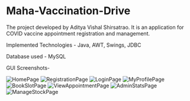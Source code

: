 # Maha-Vaccination-Drive

The project developed by Aditya Vishal Shirsatrao. It is an application for COVID vaccine appointment registration and management.

Implemented Technologies - Java, AWT, Swings, JDBC

Database used - MySQL

GUI Screenshots-

![HomePage](https://user-images.githubusercontent.com/63896859/187355515-8642f212-972b-481e-9318-9820c32de9c8.jpeg)
![RegistrationPage](https://user-images.githubusercontent.com/63896859/187355499-0e450b28-b6df-4912-834d-fcc4bf38b930.jpeg)
![LoginPage](https://user-images.githubusercontent.com/63896859/187355518-09b9cfed-1022-4fba-ae14-9517a09ac609.jpeg)
![MyProfilePage](https://user-images.githubusercontent.com/63896859/187845268-ce49b6af-c020-4797-ac31-b4616320ea14.jpg)
![BookSlotPage](https://user-images.githubusercontent.com/63896859/187845183-d875f6ba-539e-4f6f-82aa-853d63b3f799.jpg)
![ViewAppointmentPage](https://user-images.githubusercontent.com/63896859/187355506-e14f7a18-1bff-4d21-a562-9e192da7771e.jpeg)
![AdminStatsPage](https://user-images.githubusercontent.com/63896859/187355510-9e1fb92c-1a16-463b-9dee-2a5437b5e1ba.jpeg)
![ManageStockPage](https://user-images.githubusercontent.com/63896859/187355524-ff978188-6df5-4467-bf57-33a4604b9259.jpeg)
